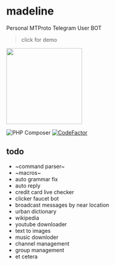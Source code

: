 # madeline
Personal MTProto Telegram User BOT
> click for demo
<a href="https://youtu.be/N4ZI5xgf0dA">
    <img src="assets/default.jpg" width="200px" height="200px"/>
</a>

![PHP Composer](https://github.com/Cvar1984/madeline/workflows/PHP%20Composer/badge.svg?branch=master)
[![CodeFactor](https://www.codefactor.io/repository/github/cvar1984/madeline/badge)](https://www.codefactor.io/repository/github/cvar1984/madeline)

## todo
- ~command parser~
- ~macros~
- auto grammar fix
- auto reply
- credit card live checker
- clicker faucet bot
- broadcast messages by near location
- urban dictionary
- wikipedia
- youtube downloader
- text to images
- music downloder
- channel management
- group management
- et cetera
